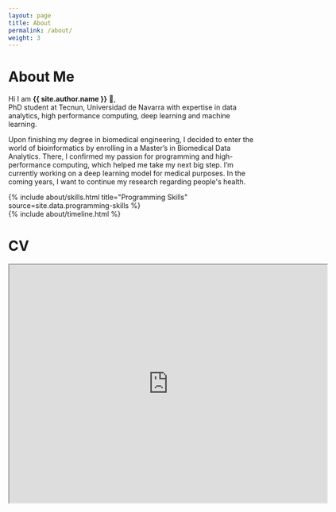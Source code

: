```yaml
---
layout: page
title: About
permalink: /about/
weight: 3
---
```


# **About Me**

Hi I am **{{ site.author.name }}** :wave:,<br>
PhD student at Tecnun, Universidad de Navarra with expertise in data analytics, high performance computing, deep learning and machine learning.

Upon finishing my degree in biomedical engineering, I decided to enter the world of bioinformatics by enrolling in a Master’s in Biomedical Data Analytics. There, I confirmed my passion for programming and high-performance computing, which helped me take my next big step. I’m currently working on a deep learning model for medical purposes. In the coming years, I want to continue my research regarding people's health.

<div class="row">
{% include about/skills.html title="Programming Skills" source=site.data.programming-skills %}
<!--- {% include about/skills.html title="Other Skills" source=site.data.other-skills %} -->
</div>

<div class="row">
{% include about/timeline.html %}
</div>

# **CV**
<iframe src="https://drive.google.com/file/d/1qVrFwcEvyBjOVwTH3HvoLXTCBKgqA3LH/preview" width="640" height="480" allow="autoplay"></iframe>
